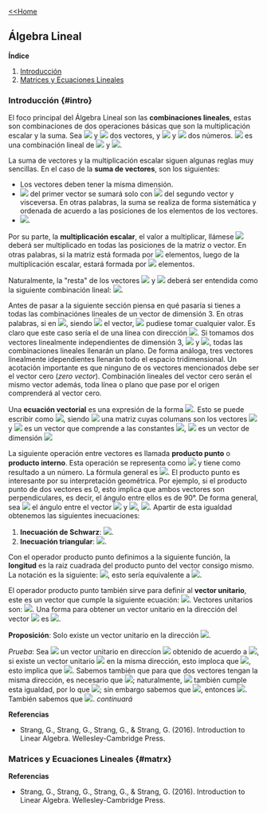 [<<Home](https://francescoapg.github.io/mathbio/)

## Álgebra Lineal

**Índice**

1. [Introducción](#intro)
2. [Matrices y Ecuaciones Lineales](#matrx)

### Introducción {#intro}

El foco principal del Álgebra Lineal son las **combinaciones lineales**, estas son combinaciones de dos operaciones básicas que son la multiplicación escalar y la suma. Sea <img src="https://render.githubusercontent.com/render/math?math=\large v"> y <img src="https://render.githubusercontent.com/render/math?math=\large w"> dos vectores, y <img src="https://render.githubusercontent.com/render/math?math=\large a"> y <img src="https://render.githubusercontent.com/render/math?math=\large b"> dos números. <img src="https://render.githubusercontent.com/render/math?math=%5Clarge%20av%2Bbw"> es una combinación lineal de <img src="https://render.githubusercontent.com/render/math?math=\large v"> y <img src="https://render.githubusercontent.com/render/math?math=\large w">.

La suma de vectores y la multiplicación escalar siguen algunas reglas muy sencillas. En el caso de la **suma de vectores**, son los siguientes:

- Los vectores deben tener la misma dimensión.
- <img src="https://render.githubusercontent.com/render/math?math=\large a_{ij}"> del primer vector se sumará solo con <img src="https://render.githubusercontent.com/render/math?math=\large b_{ij}"> del segundo vector y visceversa. En otras palabras, la suma se realiza de forma sistemática y ordenada de acuerdo a las posiciones de los elementos de los vectores.
- <img src="https://render.githubusercontent.com/render/math?math=%5Clarge%20v%2Bw%3Dw%2Bv">.

Por su parte, la **multiplicación escalar**, el valor a multiplicar, llámese <img src="https://render.githubusercontent.com/render/math?math=\large k"> deberá ser multiplicado en todas las posiciones de la matriz o vector. En otras palabras, si la matriz está formada por <img src="https://render.githubusercontent.com/render/math?math=\large a_{ij}"> elementos, luego de la multiplicación escalar, estará formada por <img src="https://render.githubusercontent.com/render/math?math=\large ka_{ij}"> elementos.

Naturalmente, la "resta" de los vectores <img src="https://render.githubusercontent.com/render/math?math=\large v"> y <img src="https://render.githubusercontent.com/render/math?math=\large w"> deberá ser entendida como la siguiente combinación lineal: <img src="https://render.githubusercontent.com/render/math?math=%5Clarge%20v%2B(-1)w">.

Antes de pasar a la siguiente sección piensa en qué pasaría si tienes a todas las combinaciónes lineales de un vector de dimensión 3. En otras palabras, si en <img src="https://render.githubusercontent.com/render/math?math=\large c v">, siendo <img src="https://render.githubusercontent.com/render/math?math=\large v"> el vector, <img src="https://render.githubusercontent.com/render/math?math=\large c"> pudiese tomar cualquier valor. Es claro que este caso sería el de una línea con dirección <img src="https://render.githubusercontent.com/render/math?math=\large v">. Si tomamos dos vectores linealmente independientes de dimensión 3, <img src="https://render.githubusercontent.com/render/math?math=\large v"> y <img src="https://render.githubusercontent.com/render/math?math=\large w">, todas las combinaciones lineales llenarán un plano. De forma análoga, tres vectores linealmente idependientes llenarán todo el espacio tridimensional. Un acotación importante es que ninguno de os vectores mencionados debe ser el vector cero (_zero vector_). Combinación lineales del vector cero serán el mismo vector además, toda línea o plano que pase por el origen comprenderá al vector cero.

Una **ecuación vectorial** es una expresión de la forma <img src="https://render.githubusercontent.com/render/math?math=%5Clarge%20c_1v_1%2B...%2Bc_nv_n%3Db">. Esto se puede escribir como <img src="https://render.githubusercontent.com/render/math?math=\large A c =b">, siendo <img src="https://render.githubusercontent.com/render/math?math=\large A"> una matriz cuyas columans son los vectores <img src="https://render.githubusercontent.com/render/math?math=\large v_1,...,v_n"> y <img src="https://render.githubusercontent.com/render/math?math=\large c"> es un vector que comprende a las constantes <img src="https://render.githubusercontent.com/render/math?math=\large c_1,...,c_n">, <img src="https://render.githubusercontent.com/render/math?math=\large b"> es un vector de dimensión <img src="https://render.githubusercontent.com/render/math?math=\large n\times 1">

La siguiente operación entre vectores es llamada **producto punto** o **producto interno**. Esta operación se representa como <img src="https://render.githubusercontent.com/render/math?math=\large v\cdot w"> y tiene como resultado a un número. La fórmula general es <img src="https://render.githubusercontent.com/render/math?math=%5Clarge%20v_%7B11%7Dw_%7B11%7D%2B...%2Bv_%7Bij%7Dw_%7Bij%7D%2B...%2Bv_%7Bmn%7Dw_%7Bmn%7D">. El producto punto es interesante por su interpretación geométrica. Por ejemplo, si el producto punto de dos vectores es 0, esto implica que ambos vectores son perpendiculares, es decir, el ángulo entre ellos es de 90°. De forma general, sea <img src="https://render.githubusercontent.com/render/math?math=\large \theta"> el ángulo entre el vector <img src="https://render.githubusercontent.com/render/math?math=\large u"> y <img src="https://render.githubusercontent.com/render/math?math=\large v">, <img src="https://render.githubusercontent.com/render/math?math=\large cos(\theta)=(||u||||v||)u\cdot v">. Apartir de esta igualdad obtenemos las siguientes inecuaciones:
1. **Inecuación de Schwarz**: <img src="https://render.githubusercontent.com/render/math?math=\large |u\cdot v|\leq ||u||||v||">.
2. **Inecuación triangular**: <img src="https://render.githubusercontent.com/render/math?math=\large ||u+v||\leq ||u||+||v||">.

Con el operador producto punto definimos a la siguiente función, la **longitud** es la raiz cuadrada del producto punto del vector consigo mismo. La notación es la siguiente: <img src="https://render.githubusercontent.com/render/math?math=\large ||v||=(v\cdot v)^{1/2}">, esto sería equivalente a <img src="https://render.githubusercontent.com/render/math?math=%5Clarge%20(v_1%5E2%2B...%2Bv_n%5E2)%5E%7B1%2F2%7D">.

El operador producto punto también sirve para definir al **vector unitario**, este es un vector que cumple la siguiente ecuación: <img src="https://render.githubusercontent.com/render/math?math=\large v\cdot v =1">. Vectores unitarios son: <img src="https://render.githubusercontent.com/render/math?math=%5Clarge%0A%5B1%2C0%5D%5ET%2C%5B0%2C1%5D%5ET%2C%5Bsen(%5Ctheta)%2Ccos(%5Ctheta)%5D%5ET%2C%5B1%2F2%2C1%2F2%2C1%2F2%2C1%2F2%5D%5ET">. Una forma para obtener un vector unitario en la dirección del vector <img src="https://render.githubusercontent.com/render/math?math=\large v"> es <img src="https://render.githubusercontent.com/render/math?math=\large (1/||v||)v">.

**Proposición**: Solo existe un vector unitario en la dirección <img src="https://render.githubusercontent.com/render/math?math=\large u">.

_Prueba_: Sea <img src="https://render.githubusercontent.com/render/math?math=\large v"> un vector unitario en direccíon <img src="https://render.githubusercontent.com/render/math?math=\large u"> obtenido de acuerdo a <img src="https://render.githubusercontent.com/render/math?math=\large (1/||u||)u">, si existe un vector unitario <img src="https://render.githubusercontent.com/render/math?math=\large w"> en la misma dirección, esto imploca que <img src="https://render.githubusercontent.com/render/math?math=\large v\cdot v=1=w\cdot w">, esto implica que <img src="https://render.githubusercontent.com/render/math?math=%5Clarge%0Av_1%5E2%2B...%2Bv_n%5E2%3Dw_1%5E2%2B...%2Bw_n%5E2">. Sabemos también que para que dos vectores tengan la misma dirección, es necesario que <img src="https://render.githubusercontent.com/render/math?math=\large (||u||||v||)^{-1}u\cdot v=cos(0)=1">; naturalmente, <img src="https://render.githubusercontent.com/render/math?math=\large w"> también cumple esta igualdad, por lo que <img src="https://render.githubusercontent.com/render/math?math=\large (||u||||v||)^{-1}u\cdot v =(||u||||w||)^{-1} u \cdot w">; sin embargo sabemos que <img src="https://render.githubusercontent.com/render/math?math=\large |||v||=||w||=1">, entonces <img src="https://render.githubusercontent.com/render/math?math=\large u\cdot v=u\cdot w">. También sabemos que <img src="https://render.githubusercontent.com/render/math?math=\large v\cdot w=1">. _continuará_

**Referencias**

- Strang, G., Strang, G., Strang, G., & Strang, G. (2016). Introduction to Linear Algebra. Wellesley-Cambridge Press.

### Matrices y Ecuaciones Lineales {#matrx}



**Referencias**

- Strang, G., Strang, G., Strang, G., & Strang, G. (2016). Introduction to Linear Algebra. Wellesley-Cambridge Press.
